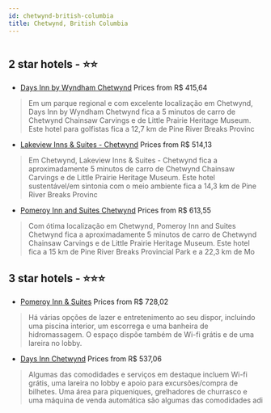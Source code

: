 ```yaml
---
id: chetwynd-british-columbia
title: Chetwynd, British Columbia
---
```


<center><img src="https://i.travelapi.com/hotels/8000000/7740000/7734200/7734194/5eb551f4_z.jpg" alt="" /></center>


##  2 star hotels - ⭐️⭐️

-    [Days Inn by Wyndham Chetwynd](https://us.hurb.com/hotels/chetwynd/days-inn-by-wyndham-chetwynd-HT-HU2R?cmp=18055) Prices from R$ 415,64
   > Em um parque regional e com excelente localização em Chetwynd, Days Inn by Wyndham Chetwynd fica a 5 minutos de carro de Chetwynd Chainsaw Carvings e de Little Prairie Heritage Museum.  Este hotel para golfistas fica a 12,7 km de Pine River Breaks Provinc
-    [Lakeview Inns & Suites - Chetwynd](https://us.hurb.com/hotels/chetwynd/lakeview-inns-suites-chetwynd-HT-NP9Y?cmp=18055) Prices from R$ 514,13
   > Em Chetwynd, Lakeview Inns & Suites - Chetwynd fica a aproximadamente 5 minutos de carro de Chetwynd Chainsaw Carvings e de Little Prairie Heritage Museum.  Este hotel sustentável/em sintonia com o meio ambiente fica a 14,3 km de Pine River Breaks Provinc
-    [Pomeroy Inn and Suites Chetwynd](https://us.hurb.com/hotels/chetwynd/pomeroy-inn-and-suites-chetwynd-HT-FIKD?cmp=18055) Prices from R$ 613,55
   > Com ótima localização em Chetwynd, Pomeroy Inn and Suites Chetwynd fica a aproximadamente 5 minutos de carro de Chetwynd Chainsaw Carvings e de Little Prairie Heritage Museum.  Este hotel fica a 15 km de Pine River Breaks Provincial Park e a 22,3 km de Mo

##  3 star hotels - ⭐️⭐️⭐️

-    [Pomeroy Inn & Suites](https://us.hurb.com/hotels/chetwynd/pomeroy-inn-suites-HT-SFVR?cmp=18055) Prices from R$ 728,02
   > Há várias opções de lazer e entretenimento ao seu dispor, incluindo uma piscina interior, um escorrega e uma banheira de hidromassagem. O espaço dispõe também de Wi-fi grátis e de uma lareira no lobby.
-    [Days Inn Chetwynd](https://us.hurb.com/hotels/chetwynd/days-inn-chetwynd-HT-FJDU?cmp=18055) Prices from R$ 537,06
   > Algumas das comodidades e serviços em destaque incluem Wi-fi grátis, uma lareira no lobby e apoio para excursões/compra de bilhetes. Uma área para piqueniques, grelhadores de churrasco e uma máquina de venda automática são algumas das comodidades adi
